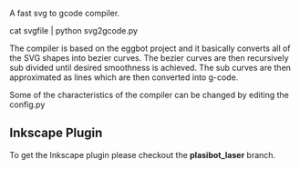 A fast svg to gcode compiler.

cat svgfile | python svg2gcode.py

The compiler is based on the eggbot project and it basically converts all of the SVG shapes into bezier curves. The bezier curves are then recursively sub divided until desired smoothness is achieved. The sub curves are then approximated as lines which are then converted into g-code. 

Some of the characteristics of the compiler can be changed by editing the config.py

Inkscape Plugin
---------------

To get the Inkscape plugin please checkout the __plasibot_laser__ branch.
